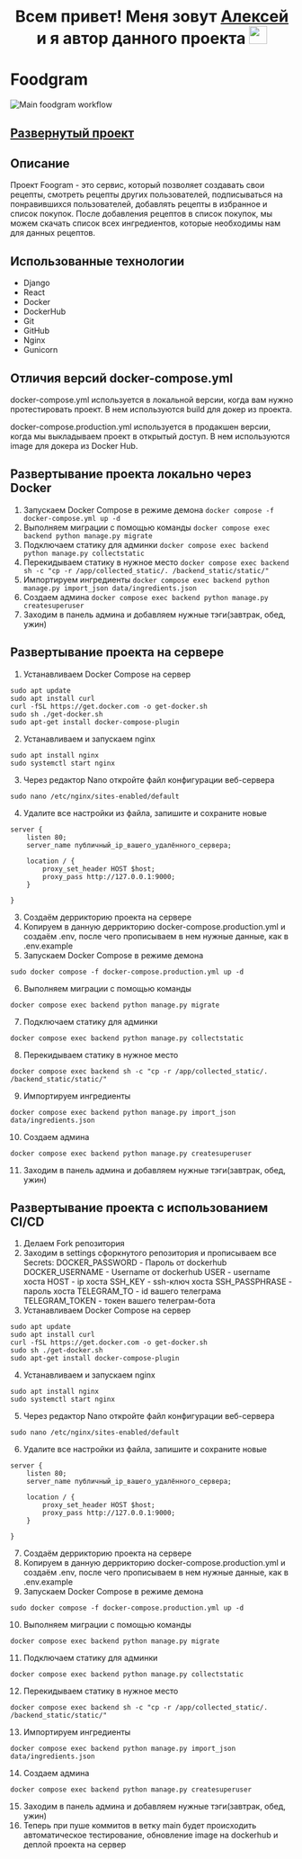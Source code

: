 <h1 align="center">Всем привет! Меня зовут <a href="https://github.com/greengoblinalex" target="_blank">Алексей</a> и я автор данного проекта
<img src="https://github.com/blackcater/blackcater/raw/main/images/Hi.gif" height="32"/></h1>

# Foodgram
![Main foodgram workflow](https://github.com/greengoblinalex/foodgram-project-react/actions/workflows/main.yaml/badge.svg)

## <a href="https://simonov-tech.online" target="_blank">Развернутый проект</a>

## Описание

Проект Foogram - это сервис, который позволяет создавать свои рецепты, смотреть рецепты других пользователей,
подписываться на понравившихся пользователей, добавлять рецепты в избранное и список покупок. После добавления
рецептов в список покупок, мы можем скачать список всех ингредиентов, которые необходимы нам для данных рецептов.

## Использованные технологии
- Django
- React
- Docker
- DockerHub
- Git
- GitHub
- Nginx
- Gunicorn

## Отличия версий docker-compose.yml
docker-compose.yml используется в локальной версии, когда
вам нужно протестировать проект. В нем используются build для докер из проекта.

docker-compose.production.yml используется в продакшен версии, когда
мы выкладываем проект в открытый доступ. В нем используются image для докера из Docker Hub.

## Развертывание проекта локально через Docker
1. Запускаем Docker Compose в режиме демона `docker compose -f docker-compose.yml up -d`
2. Выполняем миграции с помощью команды `docker compose exec backend python manage.py migrate`
3. Подключаем статику для админки `docker compose exec backend python manage.py collectstatic`
4. Перекидываем статику в нужное место `docker compose exec backend sh -c "cp -r /app/collected_static/. /backend_static/static/"`
5. Импортируем ингредиенты `docker compose exec backend python manage.py import_json data/ingredients.json`
6. Создаем админа `docker compose exec backend python manage.py createsuperuser`
7. Заходим в панель админа и добавляем нужные тэги(завтрак, обед, ужин)

## Развертывание проекта на сервере
1. Устанавливаем Docker Compose на сервер
```
sudo apt update
sudo apt install curl
curl -fSL https://get.docker.com -o get-docker.sh
sudo sh ./get-docker.sh
sudo apt-get install docker-compose-plugin 
```
2. Устанавливаем и запускаем nginx
```
sudo apt install nginx
sudo systemctl start nginx
```
3. Через редактор Nano откройте файл конфигурации веб-сервера
```
sudo nano /etc/nginx/sites-enabled/default
```
4. Удалите все настройки из файла, запишите и сохраните новые
```
server {
    listen 80;
    server_name публичный_ip_вашего_удалённого_сервера;
    
    location / {
        proxy_set_header HOST $host;
        proxy_pass http://127.0.0.1:9000;
    }

} 
```
3. Создаём деррикторию проекта на сервере
4. Копируем в данную деррикторию docker-compose.production.yml и создаём .env, после чего прописываем в нем нужные данные, как в .env.example
5. Запускаем Docker Compose в режиме демона 
```
sudo docker compose -f docker-compose.production.yml up -d
```
6. Выполняем миграции с помощью команды 
```
docker compose exec backend python manage.py migrate
```
7. Подключаем статику для админки 
```
docker compose exec backend python manage.py collectstatic
```
8. Перекидываем статику в нужное место 
```
docker compose exec backend sh -c "cp -r /app/collected_static/. /backend_static/static/"
```
9. Импортируем ингредиенты 
```
docker compose exec backend python manage.py import_json data/ingredients.json
```
10. Создаем админа 
```
docker compose exec backend python manage.py createsuperuser
```
11. Заходим в панель админа и добавляем нужные тэги(завтрак, обед, ужин)


## Развертывание проекта с использованием CI/CD
1. Делаем Fork репозитория
2. Заходим в settings сфоркнутого репозитория и прописываем все Secrets:
DOCKER_PASSWORD - Пароль от dockerhub
DOCKER_USERNAME - Username от dockerhub
USER - username хоста
HOST - ip хоста
SSH_KEY - ssh-ключ хоста
SSH_PASSPHRASE - пароль хоста
TELEGRAM_TO - id вашего телеграма
TELEGRAM_TOKEN - токен вашего телеграм-бота
3. Устанавливаем Docker Compose на сервер
```
sudo apt update
sudo apt install curl
curl -fSL https://get.docker.com -o get-docker.sh
sudo sh ./get-docker.sh
sudo apt-get install docker-compose-plugin 
```
4. Устанавливаем и запускаем nginx
```
sudo apt install nginx
sudo systemctl start nginx
```
5. Через редактор Nano откройте файл конфигурации веб-сервера
```
sudo nano /etc/nginx/sites-enabled/default
```
6. Удалите все настройки из файла, запишите и сохраните новые
```
server {
    listen 80;
    server_name публичный_ip_вашего_удалённого_сервера;
    
    location / {
        proxy_set_header HOST $host;
        proxy_pass http://127.0.0.1:9000;
    }

} 
```
7. Создаём деррикторию проекта на сервере
8. Копируем в данную деррикторию docker-compose.production.yml и создаём .env, после чего прописываем в нем нужные данные, как в .env.example
9. Запускаем Docker Compose в режиме демона 
```
sudo docker compose -f docker-compose.production.yml up -d
```
10. Выполняем миграции с помощью команды 
```
docker compose exec backend python manage.py migrate
```
11. Подключаем статику для админки 
```
docker compose exec backend python manage.py collectstatic
```
12. Перекидываем статику в нужное место 
```
docker compose exec backend sh -c "cp -r /app/collected_static/. /backend_static/static/"
```
13. Импортируем ингредиенты 
```
docker compose exec backend python manage.py import_json data/ingredients.json
```
14. Создаем админа 
```
docker compose exec backend python manage.py createsuperuser
```
15. Заходим в панель админа и добавляем нужные тэги(завтрак, обед, ужин)
16. Теперь при пуше коммитов в ветку main будет происходить автоматическое тестирование, обновление image на dockerhub и деплой проекта на сервер